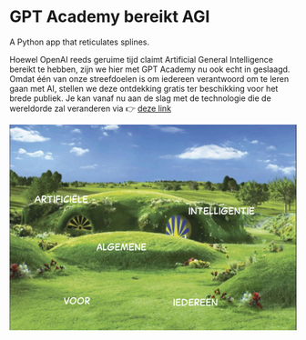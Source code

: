 # GPT Academy bereikt AGI

A Python app that reticulates splines.

Hoewel OpenAI reeds geruime tijd claimt Artificial General Intelligence bereikt te hebben, zijn we hier met GPT Academy nu ook echt in geslaagd. Omdat één van onze streefdoelen is om iedereen verantwoord om te leren gaan met AI, stellen we deze ontdekking gratis ter beschikking voor het brede publiek. Je kan vanaf nu aan de slag met de technologie die de wereldorde zal veranderen via 👉 [deze link](https://rstudio-connect.ds.ucll.be/agi-v4)

![AGI-v4-launch-poster](https://github.com/UCLL-DataFocus/genaistudio-agi-v4/blob/main/Images/AGI-v4-launch-poster.png?raw=true)